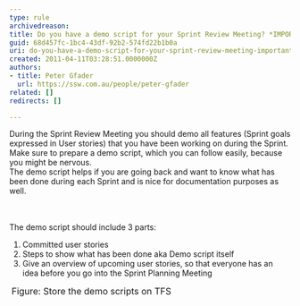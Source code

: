 ```yaml
---
type: rule
archivedreason: 
title: Do you have a demo script for your Sprint Review Meeting? *IMPORTANT*
guid: 68d457fc-1bc4-43df-92b2-574fd22b1b0a
uri: do-you-have-a-demo-script-for-your-sprint-review-meeting-important
created: 2011-04-11T03:28:51.0000000Z
authors:
- title: Peter Gfader
  url: https://ssw.com.au/people/peter-gfader
related: []
redirects: []

---
```



During the Sprint Review Meeting you should demo all features (Sprint goals expressed in User stories) that you have been working on during the Sprint. Make sure to prepare a demo script, which you can follow easily, because you might be nervous. <br>
The demo script helps if you are going back and want to know what has been done during each Sprint and is nice for documentation purposes as well. 

<br><excerpt class='endintro'></excerpt><br>
The demo script should include 3 parts&#58;<br>
<ol>
    <li>Committed user stories&#160;</li>
    <li>Steps to show what has been done aka Demo script itself </li>
    <li>Give an overview of upcoming user stories, so that everyone has an idea before you go into the Sprint Planning Meeting </li>
</ol>
<img alt="" class="ms-rteCustom-ImageArea" src="/PublishingImages/StoreDemoScriptInTFS.jpg" /> <font class="ms-rteCustom-FigureNormal" size="+0">Figure&#58; Store the demo scripts on TFS</font> 



